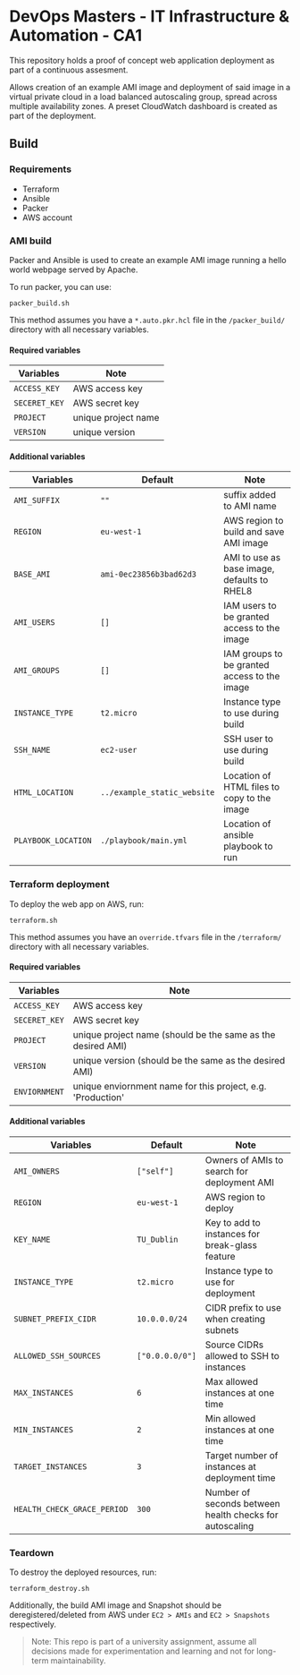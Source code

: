# DevOps Masters - IT Infrastructure &amp; Automation - CA1

This repository holds a proof of concept web application deployment as part of a continuous assesment.

Allows creation of an example AMI image and deployment of said image in a virtual private cloud in a load balanced autoscaling group, spread across multiple availability zones. A preset CloudWatch dashboard is created as part of the deployment.

## Build

### Requirements

- Terraform
- Ansible
- Packer
- AWS account

### AMI build

Packer and Ansible is used to create an example AMI image running a hello world webpage served by Apache.

To run packer, you can use:
```shell
packer_build.sh
```
This method assumes you have a `*.auto.pkr.hcl` file in the `/packer_build/` directory with all necessary variables.

#### Required variables
| Variables | Note |
|---|---|
| `ACCESS_KEY` | AWS access key |
| `SECERET_KEY` | AWS secret key |
| `PROJECT` | unique project name |
| `VERSION` | unique version |

#### Additional variables

| Variables | Default | Note |
|---|---|---|
| `AMI_SUFFIX` | `""` | suffix added to AMI name |
| `REGION` | `eu-west-1` | AWS region to build and save AMI image |
| `BASE_AMI` | `ami-0ec23856b3bad62d3` | AMI to use as base image, defaults to RHEL8 |
| `AMI_USERS` | `[]` | IAM users to be granted access to the image |
| `AMI_GROUPS` | `[]` | IAM groups to be granted access to the image |
| `INSTANCE_TYPE` | `t2.micro` | Instance type to use during build |
| `SSH_NAME` | `ec2-user` | SSH user to use during build |
| `HTML_LOCATION` | `../example_static_website` | Location of HTML files to copy to the image |
| `PLAYBOOK_LOCATION` | `./playbook/main.yml` | Location of ansible playbook to run |


### Terraform deployment

To deploy the web app on AWS, run:
```shell
terraform.sh
```
This method assumes you have an `override.tfvars` file in the `/terraform/` directory with all necessary variables.

#### Required variables
| Variables | Note |
|---|---|
| `ACCESS_KEY` | AWS access key |
| `SECERET_KEY` | AWS secret key |
| `PROJECT` | unique project name (should be the same as the desired AMI) |
| `VERSION` | unique version (should be the same as the desired AMI) |
| `ENVIORNMENT` | unique enviornment name for this project, e.g. 'Production' |

#### Additional variables

| Variables | Default | Note |
|---|---|---|
| `AMI_OWNERS` | `["self"]` | Owners of AMIs to search for deployment AMI |
| `REGION` | `eu-west-1` | AWS region to deploy |
| `KEY_NAME` | `TU_Dublin` | Key to add to instances for break-glass feature |
| `INSTANCE_TYPE` | `t2.micro` | Instance type to use for deployment |
| `SUBNET_PREFIX_CIDR` | `10.0.0.0/24` | CIDR prefix to use when creating subnets |
| `ALLOWED_SSH_SOURCES` | `["0.0.0.0/0"]` | Source CIDRs allowed to SSH to instances |
| `MAX_INSTANCES` | `6` | Max allowed instances at one time |
| `MIN_INSTANCES` | `2` | Min allowed instances at one time |
| `TARGET_INSTANCES` | `3` | Target number of instances at deployment time |
| `HEALTH_CHECK_GRACE_PERIOD` | `300` | Number of seconds between health checks for autoscaling |

### Teardown

To destroy the deployed resources, run:
```shell
terraform_destroy.sh
```

Additionally, the build AMI image and Snapshot should be deregistered/deleted from AWS under `EC2 > AMIs` and `EC2 > Snapshots` respectively.

> Note: This repo is part of a university assignment, assume all decisions made for experimentation and learning and not for long-term maintainability.
